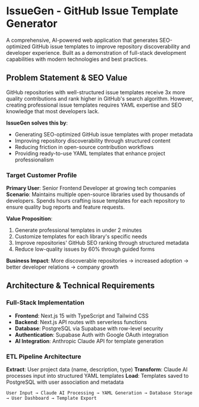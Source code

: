 # IssueGen - GitHub Issue Template Generator

A comprehensive, AI-powered web application that generates SEO-optimized GitHub issue templates to improve repository discoverability and developer experience. Built as a demonstration of full-stack development capabilities with modern technologies and best practices.

## Problem Statement & SEO Value

GitHub repositories with well-structured issue templates receive 3x more quality contributions and rank higher in GitHub's search algorithm. However, creating professional issue templates requires YAML expertise and SEO knowledge that most developers lack.

**IssueGen solves this by**:
- Generating SEO-optimized GitHub issue templates with proper metadata
- Improving repository discoverability through structured content
- Reducing friction in open-source contribution workflows
- Providing ready-to-use YAML templates that enhance project professionalism

### Target Customer Profile

**Primary User**: Senior Frontend Developer at growing tech companies
**Scenario**: Maintains multiple open-source libraries used by thousands of developers. Spends hours crafting issue templates for each repository to ensure quality bug reports and feature requests.

**Value Proposition**:
1. Generate professional templates in under 2 minutes
2. Customize templates for each library's specific needs
3. Improve repositories' GitHub SEO ranking through structured metadata
4. Reduce low-quality issues by 60% through guided forms

**Business Impact**: More discoverable repositories → increased adoption → better developer relations → company growth

## Architecture & Technical Requirements

### Full-Stack Implementation
- **Frontend**: Next.js 15 with TypeScript and Tailwind CSS
- **Backend**: Next.js API routes with serverless functions
- **Database**: PostgreSQL via Supabase with row-level security
- **Authentication**: Supabase Auth with Google OAuth integration
- **AI Integration**: Anthropic Claude API for template generation

### ETL Pipeline Architecture

**Extract**: User project data (name, description, type)
**Transform**: Claude AI processes input into structured YAML templates
**Load**: Templates saved to PostgreSQL with user association and metadata

```
User Input → Claude AI Processing → YAML Generation → Database Storage → User Dashboard → Template Export
```
